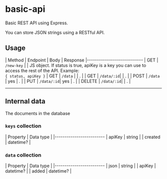 # basic-api
Basic REST API using Express.

You can store JSON strings using a RESTful API.


## Usage

| Method | Endpoint    | Body | Response
|----------------------------
| GET    | `/new-key`  |      | JS object. If status is true, apiKey is a key you can use to access the rest of the API. Example: <br> `{ status, apiKey }`
| GET     | `/data`    |      | . |
| GET     | `/data/:id`|      | . |
| POST    | `/data`    | yes  | . |
| PUT     | `/data/:id`| yes  | . |
| DELETE  | `/data/:id`|      | . |


---

## Internal data
The documents in the database

### `keys` collection
| Property | Data type |
|-------------------------
| apiKey   | string    |
| created  | datetime? |

### `data` collection
| Property | Data type |
|-------------------------
| json     | string    |
| apiKey   | datetime? |
| added    | datetime? |
